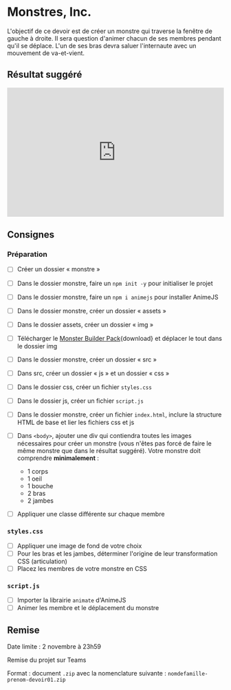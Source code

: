 # Monstres, Inc.

L'objectif de ce devoir est de créer un monstre qui traverse la fenêtre de gauche à droite. Il sera question d'animer chacun de ses membres pendant qu'il se déplace. L'un de ses bras devra saluer l'internaute avec un mouvement de va-et-vient.

## Résultat suggéré

<iframe class="aspect-4-3" height="300" style="width: 100%;" scrolling="no" title="AnimeJS - Monstre inc. SOLUTION" src="https://codepen.io/tim-momo/embed/OPMZoWj/765abef986e78a46d6b9381dff8fe3f8?default-tab=&theme-id=50173" frameborder="no" loading="lazy" allowtransparency="true">
      See the Pen <a href="https://codepen.io/tim-momo/pen/OPMZoWj/765abef986e78a46d6b9381dff8fe3f8">
  AnimeJS - Monstre inc. SOLUTION</a> by TIM Montmorency (<a href="https://codepen.io/tim-momo">@tim-momo</a>)
  on <a href="https://codepen.io">CodePen</a>.
</iframe>

## Consignes

### Préparation

- [ ] Créer un dossier « monstre »
- [ ] Dans le dossier monstre, faire un `npm init -y` pour initialiser le projet
- [ ] Dans le dossier monstre, faire un `npm i animejs` pour installer AnimeJS
- [ ] Dans le dossier monstre, créer un dossier « assets »
- [ ] Dans le dossier assets, créer un dossier « img »
- [ ] Télécharger le [Monster Builder Pack](https://kenney.nl/assets/monster-builder-pack){download} et déplacer le tout dans le dossier img
- [ ] Dans le dossier monstre, créer un dossier « src »
- [ ] Dans src, créer un dossier « js » et un dossier « css »
- [ ] Dans le dossier css, créer un fichier `styles.css`
- [ ] Dans le dossier js, créer un fichier `script.js`
- [ ] Dans le dossier monstre, créer un fichier `index.html`, inclure la structure HTML de base et lier les fichiers css et js

- [ ] Dans `<body>`, ajouter une div qui contiendra toutes les images nécessaires pour créer un monstre (vous n'êtes pas forcé de faire le même monstre que dans le résultat suggéré). Votre monstre doit comprendre **minimalement** : 
  - 1 corps
  - 1 oeil
  - 1 bouche
  - 2 bras
  - 2 jambes
- [ ] Appliquer une classe différente sur chaque membre

### `styles.css`

- [ ] Appliquer une image de fond de votre choix
- [ ] Pour les bras et les jambes, déterminer l'origine de leur transformation CSS (articulation)
- [ ] Placez les membres de votre monstre en CSS

### `script.js`

- [ ] Importer la librairie `animate` d'AnimeJS
- [ ] Animer les membre et le déplacement du monstre

## Remise 

Date limite : 2 novembre à 23h59

Remise du projet sur Teams

Format : document `.zip` avec la nomenclature suivante : `nomdefamille-prenom-devoir01.zip`
